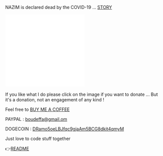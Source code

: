 NAZIM is declared dead by the COVID-19 ... [STORY](https://nazimboudeffa.livejournal.com/tag/covid)

<a href="https://fr.tipeee.com/nazimboudeffa"><img width="50%" src="https://raw.githubusercontent.com/nazimboudeffa/assets2/main/tipeee/Tipeee_kit_Bouton_FR/GIF/BoutonTip_SoutenezMoi_Tipeee.gif"/></a>

If you like what I do please click on the image if you want to donate ... But it's a donation, not an engagement of any kind !

Feel free to <a href="https://www.buymeacoffee.com/nazimboudeffa">BUY ME A COFFEE</a>

PAYPAL : boudeffa@gmail.om

DOGECOIN : [DRamo5oeLBJfqc9gjaAm5BCG8dkit4qmyM](https://dogechain.info/address/DRamo5oeLBJfqc9gjaAm5BCG8dkit4qmyM)

Just love to code stuff together

👉[README](https://github.com/nazimboudeffa/nazimboudeffa/blob/main/README-more.md)
